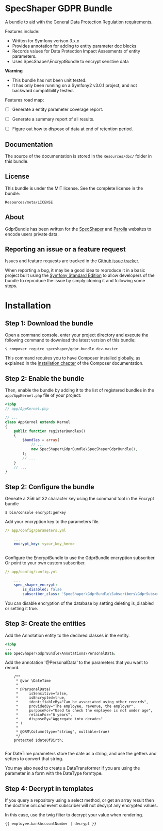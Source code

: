 # SpecShaper GDPR Bundle

A bundle to aid with the General Data Protection Regulation requirements. 

Features include:

- Written for Symfony verison 3.x.x
- Provides annotation for adding to entity parameter doc blocks
- Records values for Data Protection Impact Assesments of entity parameters.
- Uses SpecShaper\EncryptBundle to encrypt senstive data


**Warning**
- This bundle has not been unit tested.
- It has only been running on a Symfony2 v3.0.1 project, and not backward
compatibility tested.

Features road map:

- [ ] Generate a entity parameter coverage report.
- [ ] Generate a summary report of all results.
- [ ] Figure out how to dispose of data at end of retention period.


## Documentation

The source of the documentation is stored in the `Resources/doc/` folder
in this bundle.

## License

This bundle is under the MIT license. See the complete license in the bundle:

    Resources/meta/LICENSE

## About

GdprBundle has been written for the [SpecShaper](http://about.specshaper.com) and [Parolla](http://parolla.ie) websites
to encode users private data.

## Reporting an issue or a feature request

Issues and feature requests are tracked in the [Github issue tracker](https://github.com/mogilvie/HelpBundle/issues).

When reporting a bug, it may be a good idea to reproduce it in a basic project
built using the [Symfony Standard Edition](https://github.com/symfony/symfony-standard)
to allow developers of the bundle to reproduce the issue by simply cloning it
and following some steps.

# Installation

## Step 1: Download the bundle

Open a command console, enter your project directory and execute the
following command to download the latest version of this bundle:

```
$ composer require specshaper/gdpr-bundle dev-master
```

This command requires you to have Composer installed globally, as explained
in the [installation chapter](https://getcomposer.org/doc/00-intro.md)
of the Composer documentation.

## Step 2: Enable the bundle

Then, enable the bundle by adding it to the list of registered bundles
in the `app/AppKernel.php` file of your project:

```php
<?php
// app/AppKernel.php

// ...
class AppKernel extends Kernel
{
    public function registerBundles()
    {
        $bundles = array(
            // ...
            new SpecShaper\GdprBundle\SpecShaperGdprBundle(),
        );
        // ...
    }
    // ...
}
```

## Step 2: Configure the bundle

Geneate a 256 bit 32 character key using the command tool in the Encrypt bundle
```
$ bin/console encrypt:genkey
```

Add your encryption key to the parameters file.

```yaml
// app/config/parameters.yml

    ...
    encrypt_key: <your_key_here>
    
```

Configure the EncryptBundle to use the GdprBundle encryption subscriber. Or point to your own custom subscriber.
```yaml
// app/config/config.yml

    ...
    spec_shaper_encrypt:
        is_disabled: false
        subscriber_class: 'SpecShaper\GdprBundle\Subscribers\GdprSubscriber'

```   
You can disable encryption of the database by setting deleting is_disabled or setting it true.

## Step 3: Create the entities
Add the Annotation entity to the declared classes in the entity.

```php
<?php
...
use SpecShaper\GdprBundle\Annotations\PersonalData;
```

Add the annotation '@PersonalData' to the parameters that you want to record.

```
    /**
     * @var \DateTime
     *
     * @PersonalData(
     *     isSensitive=false,
     *     isEncrypted=true,
     *     identifiableBy="Can be associated using other records",
     *     providedBy="The employee, revenue, the employer",
     *     purposeFor="Used to check the employee is not under age",
     *     retainFor="6 years",
     *     disposeBy="Aggregate into decades"
     * )
     *
     * @ORM\Column(type="string", nullable=true)
     */
    protected $dateOfBirth;
   
```

For DateTime parameters store the date as a string, and use the getters and setters
to convert that string.

You may also need to create a DataTransformer if you are using the parameter in a form
with the DateType formtype.


## Step 4: Decrypt in templates

If you query a repository using a select method, or get an array result 
then the doctrine onLoad event subscriber will not decyrpt any encrypted
values.

In this case, use the twig filter to decrypt your value when rendering.

```
{{ employee.bankAccountNumber | decrypt }}
```
